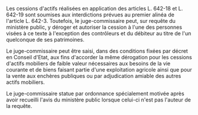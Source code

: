 Les cessions d'actifs réalisées en application des articles L. 642-18 et L. 642-19 sont soumises aux interdictions prévues au premier alinéa de l'article L. 642-3. Toutefois, le juge-commissaire peut, sur requête du ministère public, y déroger et autoriser la cession à l'une des personnes visées à ce texte à l'exception des contrôleurs et du débiteur au titre de l'un quelconque de ses patrimoines. 


Le juge-commissaire peut être saisi, dans des conditions fixées par décret en Conseil d'Etat, aux fins d'accorder la même dérogation pour les cessions d'actifs mobiliers de faible valeur nécessaires aux besoins de la vie courante et de biens faisant partie d'une exploitation agricole ainsi que pour la vente aux enchères publiques ou par adjudication amiable des autres actifs mobiliers. 


Le juge-commissaire statue par ordonnance spécialement motivée après avoir recueilli l'avis du ministère public lorsque celui-ci n'est pas l'auteur de la requête.


  

  
